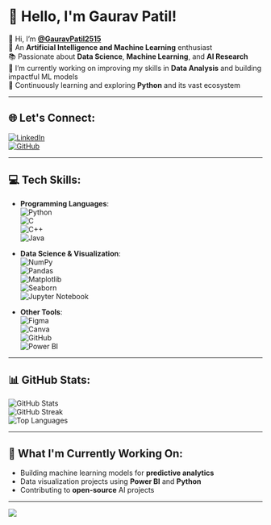 # 💫 Hello, I'm Gaurav Patil!

👋 Hi, I’m **[@GauravPatil2515](https://github.com/GauravPatil)**  
🤖 An **Artificial Intelligence and Machine Learning** enthusiast  
📚 Passionate about **Data Science**, **Machine Learning**, and **AI Research**  
🎯 I’m currently working on improving my skills in **Data Analysis** and building impactful ML models  
🌱 Continuously learning and exploring **Python** and its vast ecosystem

---

## 🌐 Let's Connect:
[![LinkedIn](https://img.shields.io/badge/LinkedIn-%230077B5.svg?style=flat-square&logo=linkedin&logoColor=white)](https://linkedin.com/in/GauravPatil)  
[![GitHub](https://img.shields.io/badge/GitHub-%23121011.svg?style=flat-square&logo=github&logoColor=white)](https://github.com/GauravPatil2515)

---

## 💻 Tech Skills:
- **Programming Languages**:  
  ![Python](https://img.shields.io/badge/python-3670A0?style=for-the-badge&logo=python&logoColor=ffdd54)  
  ![C](https://img.shields.io/badge/c-%2300599C.svg?style=for-the-badge&logo=c&logoColor=white)  
  ![C++](https://img.shields.io/badge/c++-%2300599C.svg?style=for-the-badge&logo=c%2B%2B&logoColor=white)  
  ![Java](https://img.shields.io/badge/java-%23ED8B00.svg?style=for-the-badge&logo=openjdk&logoColor=white)

- **Data Science & Visualization**:  
  ![NumPy](https://img.shields.io/badge/numpy-%23013243.svg?style=for-the-badge&logo=numpy&logoColor=white)  
  ![Pandas](https://img.shields.io/badge/pandas-%23150458.svg?style=for-the-badge&logo=pandas&logoColor=white)  
  ![Matplotlib](https://img.shields.io/badge/Matplotlib-%23ffffff.svg?style=for-the-badge&logo=Matplotlib&logoColor=black)  
  ![Seaborn](https://img.shields.io/badge/Seaborn-%23ffffff.svg?style=for-the-badge&logo=Seaborn&logoColor=black)  
  ![Jupyter Notebook](https://img.shields.io/badge/jupyter-%23F37626.svg?style=for-the-badge&logo=jupyter&logoColor=white)

- **Other Tools**:  
  ![Figma](https://img.shields.io/badge/figma-%23F24E1E.svg?style=for-the-badge&logo=figma&logoColor=white)  
  ![Canva](https://img.shields.io/badge/Canva-%2300C4CC.svg?style=for-the-badge&logo=Canva&logoColor=white)  
  ![GitHub](https://img.shields.io/badge/github-%23121011.svg?style=for-the-badge&logo=github&logoColor=white)  
  ![Power BI](https://img.shields.io/badge/power_bi-F2C811?style=for-the-badge&logo=powerbi&logoColor=black)

---

## 📊 GitHub Stats:
![GitHub Stats](https://github-readme-stats.vercel.app/api?username=GauravPatil2515&theme=radical&hide_border=false&include_all_commits=false&count_private=false)  
![GitHub Streak](https://github-readme-streak-stats.herokuapp.com/?user=GauravPatil2515&theme=radical&hide_border=false)  
![Top Languages](https://github-readme-stats.vercel.app/api/top-langs/?username=GauravPatil2515&theme=radical&hide_border=false&include_all_commits=false&count_private=false&layout=compact)

---

## 🚀 What I'm Currently Working On:
- Building machine learning models for **predictive analytics**
- Data visualization projects using **Power BI** and **Python**
- Contributing to **open-source** AI projects

---

[![](https://visitcount.itsvg.in/api?id=GauravPatil2515&icon=0&color=0)](https://visitcount.itsvg.in)

<!-- Proudly created with GPRM ( https://gprm.itsvg.in ) -->
